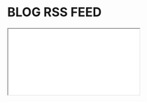 # BLOG RSS FEED
<iframe src="//rss.bloople.net/?url=https%3A%2F%2Fverdemblog.blogspot.com%2Ffeeds%2Fposts%2Fdefault%3Falt%3Drss&limit=20&showtitle=false&type=html"></iframe>
